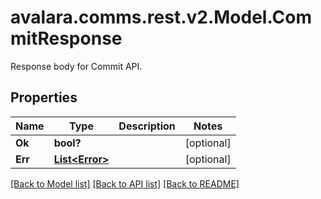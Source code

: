 # avalara.comms.rest.v2.Model.CommitResponse
Response body for Commit API.
## Properties

Name | Type | Description | Notes
------------ | ------------- | ------------- | -------------
**Ok** | **bool?** |  | [optional] 
**Err** | [**List&lt;Error&gt;**](Error.md) |  | [optional] 

[[Back to Model list]](../README.md#documentation-for-models) [[Back to API list]](../README.md#documentation-for-api-endpoints) [[Back to README]](../README.md)

